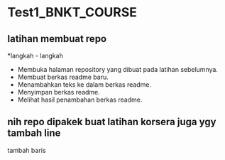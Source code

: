 # Test1_BNKT_COURSE

latihan membuat repo
--
*langkah - langkah 
- Membuka halaman repository yang dibuat pada latihan sebelumnya.
- Membuat berkas readme baru.
- Menambahkan teks ke dalam berkas readme.
- Menyimpan berkas readme.
- Melihat hasil penambahan berkas readme.

nih repo dipakek buat latihan korsera juga ygy
tambah line
--
tambah baris
